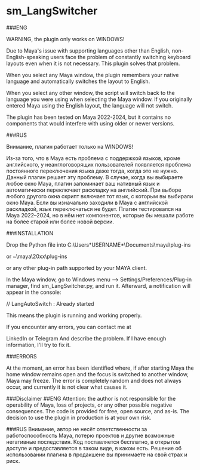 # sm_LangSwitcher

###ENG

WARNING, the plugin only works on WINDOWS!

Due to Maya's issue with supporting languages other than English, non-English-speaking users face the problem of constantly switching keyboard layouts even when it is not necessary. This plugin solves that problem.

When you select any Maya window, the plugin remembers your native language and automatically switches the layout to English.

When you select any other window, the script will switch back to the language you were using when selecting the Maya window. If you originally entered Maya using the English layout, the language will not switch.

The plugin has been tested on Maya 2022-2024, but it contains no components that would interfere with using older or newer versions.



###RUS

Внимание, плагин работает только на WINDOWS!

Из-за того, что в Maya есть проблема с поддержкой языков, кроме английского, у неанглоговорящих пользователей появляется проблема постоянного переключения языка даже тогда, когда это не нужно.
Данный плагин решает эту проблему. В случае, когда вы выбираете любое окно Maya, плагин запоминает ваш нативный язык и автоматически переключает раскладку на английский.
При выборе любого другого окна скрипт включает тот язык, с которым вы выбирали окно Maya. Если вы изначально заходили в Maya с английской раскладкой, язык переключаться не будет.
Плагин тестировался на Maya 2022–2024, но в нём нет компонентов, которые бы мешали работе на более старой или более новой версии.




###INSTALLATION

Drop the Python file into C:\Users\*USERNAME*\Documents\maya\plug-ins

or ~\maya\20xx\plug-ins

or any other plug-in path supported by your MAYA client.

In the Maya window, go to Windows menu --> Settings/Preferences/Plug-in manager, find sm_LangSwitcher.py, and run it. Afterward, a notification will appear in the console:



// LangAutoSwitch : Already started

This means the plugin is running and working properly.

If you encounter any errors, you can contact me at

LinkedIn or Telegram Аnd describe the problem. If I have enough information, I'll try to fix it.




###ERRORS

At the moment, an error has been identified where, if after starting Maya the home window remains open and the focus is switched to another window, Maya may freeze. The error is completely random and does not always occur, and currently it is not clear what causes it.




###Disclaimer
##ENG
Attention: the author is not responsible for the operability of Maya, loss of projects, or any other possible negative consequences. The code is provided for free, open source, and as-is. The decision to use the plugin in production is at your own risk.

###RUS
Внимание, автор не несёт ответственности за работоспособность Maya, потерю проектов и другие возможные негативные последствия. Код поставляется бесплатно, в открытом доступе и предоставляется в таком виде, в каком есть. Решение об использовании плагина в продакшене вы принимаете на свой страх и риск.
